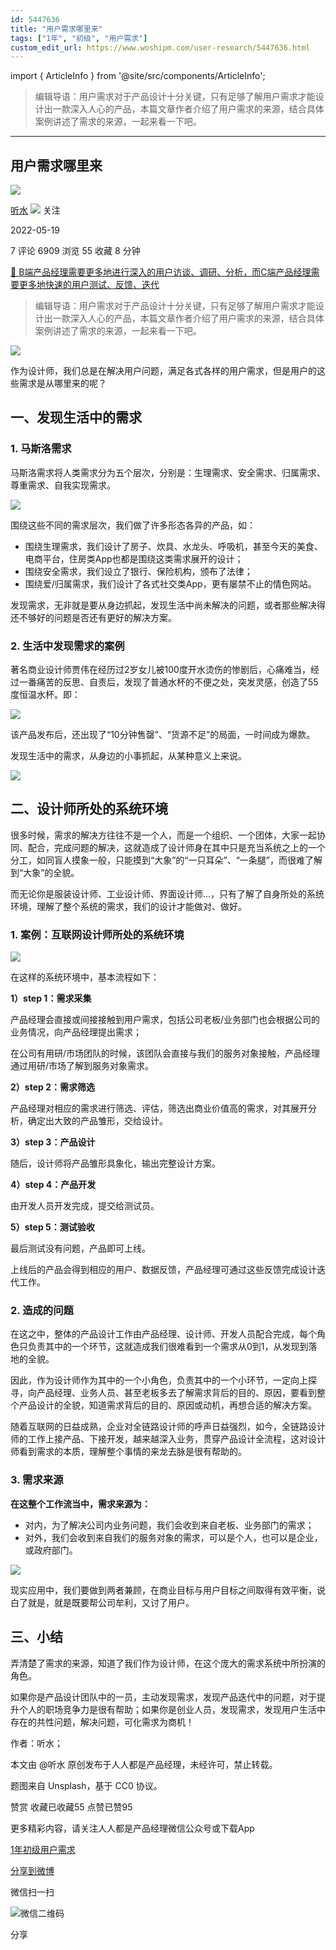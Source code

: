 ```yaml
---
id: 5447636
title: "用户需求哪里来"
tags: ["1年", "初级", "用户需求"]
custom_edit_url: https://www.woshipm.com/user-research/5447636.html
---
```

import { ArticleInfo } from '@site/src/components/ArticleInfo';

<ArticleInfo
    author="听水"
    authorLink="https://www.woshipm.com/u/867944"
    published="2022-05-19"
    views={6909}
    comments={7}
    collects={55}
/>

> 编辑导语：用户需求对于产品设计十分关键，只有足够了解用户需求才能设计出一款深入人心的产品，本篇文章作者介绍了用户需求的来源，结合具体案例讲述了需求的来源，一起来看一下吧。

---

## 用户需求哪里来

[![](https://static.woshipm.com/view/woshipm_api_def_20230223180043_8890.jpg?imageView2/1/w/72/h/72/q/100)](https://www.woshipm.com/u/867944)

[听水](https://www.woshipm.com/u/867944) ![](https://static.woshipm.com/tag/1101_1@2x.png) 关注

2022-05-19

7 评论 6909 浏览 55 收藏 8 分钟

[🔗 B端产品经理需要更多地进行深入的用户访谈、调研、分析，而C端产品经理需要更多地快速的用户测试、反馈、迭代](https://ke.qidianla.com/courses/bcpm)

> 编辑导语：用户需求对于产品设计十分关键，只有足够了解用户需求才能设计出一款深入人心的产品，本篇文章作者介绍了用户需求的来源，结合具体案例讲述了需求的来源，一起来看一下吧。

![](https://image.woshipm.com/wp-files/2022/05/fSfP4XexiYDc9Xhvp6ia.jpg)

作为设计师，我们总是在解决用户问题，满足各式各样的用户需求，但是用户的这些需求是从哪里来的呢？

## 一、发现生活中的需求

### 1\. 马斯洛需求

马斯洛需求将人类需求分为五个层次，分别是：生理需求、安全需求、归属需求、尊重需求、自我实现需求。

![](https://image.woshipm.com/wp-files/2022/05/YNSp3K3Oxsdd8wIFuARU.jpg)

围绕这些不同的需求层次，我们做了许多形态各异的产品，如：

*   围绕生理需求，我们设计了房子、炊具、水龙头、呼吸机，甚至今天的美食、电商平台，住房类App也都是围绕这类需求展开的设计；
*   围绕安全需求，我们设立了银行、保险机构，颁布了法律；
*   围绕爱/归属需求，我们设计了各式社交类App，更有屡禁不止的情色网站。

发现需求，无非就是要从身边抓起，发现生活中尚未解决的问题，或者那些解决得还不够好的问题是否还有更好的解决方案。

### 2\. 生活中发现需求的案例

著名商业设计师贾伟在经历过2岁女儿被100度开水烫伤的惨剧后，心痛难当，经过一番痛苦的反思、自责后，发现了普通水杯的不便之处，突发灵感，创造了55度恒温水杯。即：

![](https://image.woshipm.com/wp-files/2022/05/ikhhcOd2BaRyog0nAFBP.jpg)

该产品发布后，还出现了“10分钟售罄”、“货源不足”的局面，一时间成为爆款。

发现生活中的需求，从身边的小事抓起，从某种意义上来说。

![](https://image.woshipm.com/wp-files/2022/05/aALSTwUWNAQVslklh0iM.jpg)

## 二、设计师所处的系统环境

很多时候，需求的解决方往往不是一个人，而是一个组织、一个团体，大家一起协同、配合，完成问题的解决，这就造成了设计师身在其中只是充当系统之上的一个分工，如同盲人摸象一般，只能摸到“大象”的“一只耳朵”、“一条腿”，而很难了解到“大象”的全貌。

而无论你是服装设计师、工业设计师、界面设计师…，只有了解了自身所处的系统环境，理解了整个系统的需求，我们的设计才能做对、做好。

### 1\. 案例：互联网设计师所处的系统环境

![](https://image.woshipm.com/wp-files/2022/05/tPoEU9BlLIG8JHQ2eOLm.jpg)

在这样的系统环境中，基本流程如下：

**1）step 1：需求采集**

产品经理会直接或间接接触到用户需求，包括公司老板/业务部门也会根据公司的业务情况，向产品经理提出需求；

在公司有用研/市场团队的时候，该团队会直接与我们的服务对象接触，产品经理通过用研/市场了解到服务对象需求。

**2）step 2：需求筛选**

产品经理对相应的需求进行筛选、评估，筛选出商业价值高的需求，对其展开分析，确定出大致的产品雏形，交给设计。

**3）step 3：产品设计**

随后，设计师将产品雏形具象化，输出完整设计方案。

**4）step 4：产品开发**

由开发人员开发完成，提交给测试员。

**5）step 5：测试验收**

最后测试没有问题，产品即可上线。

上线后的产品会得到相应的用户、数据反馈，产品经理可通过这些反馈完成设计迭代工作。

### 2\. 造成的问题

在这之中，整体的产品设计工作由产品经理、设计师、开发人员配合完成，每个角色只负责其中的一个环节，这就造成我们很难看到一个需求从0到1，从发现到落地的全貌。

因此，作为设计师作为其中的一个小角色，负责其中的一个小环节，一定向上探寻，向产品经理、业务人员、甚至老板多去了解需求背后的目的、原因，要看到整个产品设计的全貌，知道需求背后的目的、原因或动机，再想合适的解决方案。

随着互联网的日益成熟，企业对全链路设计师的呼声日益强烈，如今，全链路设计师的工作上接产品、下接开发，越来越深入业务，贯穿产品设计全流程，这对设计师看到需求的本质，理解整个事情的来龙去脉是很有帮助的。

### 3\. 需求来源

**在这整个工作流当中，需求来源为：**

*   对内，为了解决公司内业务问题，我们会收到来自老板、业务部门的需求；
*   对外，我们会收到来自我们的服务对象的需求，可以是个人，也可以是企业，或政府部门。

![](https://image.woshipm.com/wp-files/2022/05/IASMk2bPyBCyZyMXOs5H.jpg)

现实应用中，我们要做到两者兼顾，在商业目标与用户目标之间取得有效平衡，说白了就是，就是既要帮公司牟利，又讨了用户。

## 三、小结

弄清楚了需求的来源，知道了我们作为设计师，在这个庞大的需求系统中所扮演的角色。

如果你是产品设计团队中的一员，主动发现需求，发现产品迭代中的问题，对于提升个人的职场竞争力是很有帮助；如果你是创业人员，发现需求，发现用户生活中存在的共性问题，解决问题，可化需求为商机！

作者：听水；

本文由 @听水 原创发布于人人都是产品经理，未经许可，禁止转载。

题图来自 Unsplash，基于 CC0 协议。

赞赏 收藏已收藏55 点赞已赞95

更多精彩内容，请关注人人都是产品经理微信公众号或下载App

[1年](https://www.woshipm.com/tag/1%e5%b9%b4)[初级](https://www.woshipm.com/tag/%e5%88%9d%e7%ba%a7)[用户需求](https://www.woshipm.com/tag/%e7%94%a8%e6%88%b7%e9%9c%80%e6%b1%82)

[分享到微博](https://service.weibo.com/share/share.php?appkey=2775287854&title=用户需求哪里来&url=https://www.woshipm.com/user-research/5447636.html&pic=https://image.woshipm.com/wp-files/2022/05/fSfP4XexiYDc9Xhvp6ia.jpg)

微信扫一扫

![微信二维码](https://api.pwmqr.com/qrcode/create/?url=https://www.woshipm.com/user-research/5447636.html)

分享